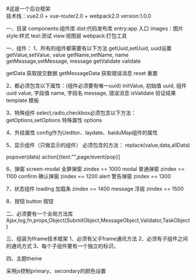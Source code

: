 #这是一个后台框架  
技术栈：vue2.0 + vue-router2.0 + webpack2.0
version:1.0.0

一、目录
components:组件库
dist:代码发布库
entry:app 入口
images：图片
style:样式
test:测试
view:视图层
webpack:打包工具

一、组件：
1、所有的组件都需要有以下方法
getUuid,setUuid,                uuid设置
getValue,setValue,              value
getName,setName,                name
getMessage,setMessage,          message
getValidate                     validate


getData                         获取提交数据
getMessageData                  获取错误消息
reset                           重置


2、都必须包含以下属性：(组件必须要有唯一uuid)
initValue,                      初始值
uuid,                           组件uuid
value,                          字段值
name,                           字段名
message,                        错误消息
isValidate                      验证结果
template                        模板


3、特殊组件
select,radio,checkbox必须包含以下方法：
getOptions,setOptions
特殊属性
options

4、外挂属性
config作为Ueditor、laydate、baiduMap组件的属性

5、显示组件（只做显示的组件）
必须包含的方法：
replace(value,data,allData)

popover(data)
action[{text:"",page/event/pop}]

6、弹窗
screen-modal                    全屏弹窗        zindex == 1000
modal                           普通弹窗        zindex == 1100
confirm                         确认弹窗        zindex == 1200
alert                           警告弹窗        zindex == 1300

7、状态组件
loading                         加载条          zindex == 1400
message                         浮层            zindex == 1500

8、按钮
button                          按钮


二、必须要有一个全局方法库
Ajax,log,fn,props,Object(SubmitObject,MessageObject,Validator,TaskObject)

三、组装为Iframe技术框架
1、必须有父子frame通讯方法
2、必须有子组件之间的通讯方式
3、每个子组件要有一个独立的标识。

四、主题theme

采用js控制primary、secondary的颜色设置